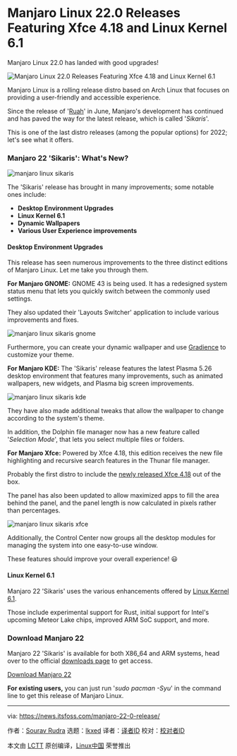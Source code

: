 [#]: subject: "Manjaro Linux 22.0 Releases Featuring Xfce 4.18 and Linux Kernel 6.1"
[#]: via: "https://news.itsfoss.com/manjaro-22-0-release/"
[#]: author: "Sourav Rudra https://news.itsfoss.com/author/sourav/"
[#]: collector: "lkxed"
[#]: translator: " "
[#]: reviewer: " "
[#]: publisher: " "
[#]: url: " "

Manjaro Linux 22.0 Releases Featuring Xfce 4.18 and Linux Kernel 6.1
======

Manjaro Linux 22.0 has landed with good upgrades!

![Manjaro Linux 22.0 Releases Featuring Xfce 4.18 and Linux Kernel 6.1][1]

Manjaro Linux is a rolling release distro based on Arch Linux that focuses on providing a user-friendly and accessible experience.

Since the release of '[Ruah][2]' in June, Manjaro's development has continued and has paved the way for the latest release, which is called '_Sikaris_'.

This is one of the last distro releases (among the popular options) for 2022; let's see what it offers.

### Manjaro 22 'Sikaris': What's New?

![manjaro linux sikaris][3]

The 'Sikaris' release has brought in many improvements; some notable ones include:

- **Desktop Environment Upgrades**
- **Linux Kernel 6.1**
- **Dynamic Wallpapers**
- **Various User Experience improvements**

#### Desktop Environment Upgrades

This release has seen numerous improvements to the three distinct editions of Manjaro Linux. Let me take you through them.

**For Manjaro GNOME:** GNOME 43 is being used. It has a redesigned system status menu that lets you quickly switch between the commonly used settings.

They also updated their 'Layouts Switcher' application to include various improvements and fixes.

![manjaro linux sikaris gnome][4]

Furthermore, you can create your dynamic wallpaper and use [Gradience][5] to customize your theme.

**For Manjaro KDE:** The 'Sikaris' release features the latest Plasma 5.26 desktop environment that features many improvements, such as animated wallpapers, new widgets, and Plasma big screen improvements.

![manjaro linux sikaris kde][6]

They have also made additional tweaks that allow the wallpaper to change according to the system's theme.

In addition, the Dolphin file manager now has a new feature called '_Selection Mode_', that lets you select multiple files or folders.

**For Manjaro Xfce:** Powered by Xfce 4.18, this edition receives the new file highlighting and recursive search features in the Thunar file manager.

Probably the first distro to include the [newly released Xfce 4.18][7] out of the box.

The panel has also been updated to allow maximized apps to fill the area behind the panel, and the panel length is now calculated in pixels rather than percentages.

![manjaro linux sikaris xfce][8]

Additionally, the Control Center now groups all the desktop modules for managing the system into one easy-to-use window.

These features should improve your overall experience! 😃

#### Linux Kernel 6.1

Manjaro 22 'Sikaris' uses the various enhancements offered by [Linux Kernel 6.1][9].

Those include experimental support for Rust, initial support for Intel's upcoming Meteor Lake chips, improved ARM SoC support, and more.

### Download Manjaro 22

Manjaro 22 'Sikaris' is available for both X86_64 and ARM systems, head over to the official [downloads page][10] to get access.

[Download Manjaro 22][10]

**For existing users,** you can just run '_sudo pacman -Syu_' in the command line to get this release of Manjaro Linux.

--------------------------------------------------------------------------------

via: https://news.itsfoss.com/manjaro-22-0-release/

作者：[Sourav Rudra][a]
选题：[lkxed][b]
译者：[译者ID](https://github.com/译者ID)
校对：[校对者ID](https://github.com/校对者ID)

本文由 [LCTT](https://github.com/LCTT/TranslateProject) 原创编译，[Linux中国](https://linux.cn/) 荣誉推出

[a]: https://news.itsfoss.com/author/sourav/
[b]: https://github.com/lkxed
[1]: https://news.itsfoss.com/content/images/size/w2000/2022/12/manjaro-22-0-release.png
[2]: https://news.itsfoss.com/manjaro-21-3-0-release/
[3]: https://news.itsfoss.com/content/images/2022/12/Manjaro_Linux_KDE_2.png
[4]: https://news.itsfoss.com/content/images/2022/12/Manjaro_Linux_GNOME.png
[5]: https://github.com/GradienceTeam/Gradience
[6]: https://news.itsfoss.com/content/images/2022/12/Manjaro_Linux_KDE.png
[7]: https://news.itsfoss.com/xfce-4-18-release/
[8]: https://news.itsfoss.com/content/images/2022/12/Manjaro_Linux_XFCE.png
[9]: https://news.itsfoss.com/linux-kernel-6-1-release/
[10]: https://manjaro.org/download/
